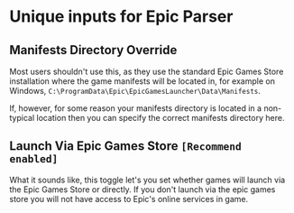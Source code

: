 # Unique inputs for Epic Parser

## Manifests Directory Override

Most users shouldn't use this, as they use the standard Epic Games Store installation where the game manifests will be located in, for example on Windows, `C:\ProgramData\Epic\EpicGamesLauncher\Data\Manifests`.

If, however, for some reason your manifests directory is located in a non-typical location then you can specify the correct manifests directory here.

## Launch Via Epic Games Store `[Recommend enabled]`

What it sounds like, this toggle let's you set whether games will launch via the Epic Games Store or directly. If you don't launch via the epic games store you will not have access to Epic's online services in game.
